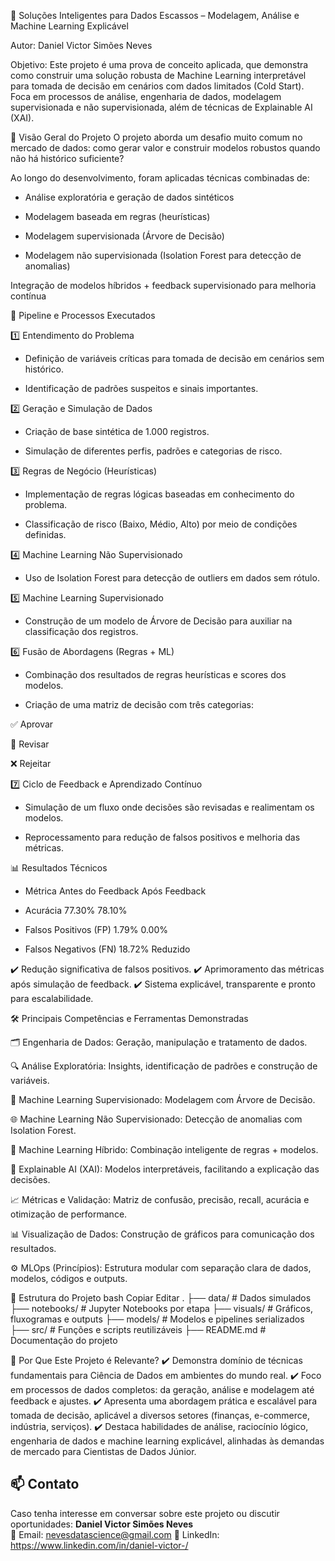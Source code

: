 🧠 Soluções Inteligentes para Dados Escassos – Modelagem, Análise e Machine Learning Explicável

Autor: Daniel Victor Simões Neves

Objetivo: Este projeto é uma prova de conceito aplicada, que demonstra como construir uma solução robusta de Machine Learning interpretável para tomada de decisão em cenários com dados limitados (Cold Start). Foca em processos de análise, engenharia de dados, modelagem supervisionada e não supervisionada, além de técnicas de Explainable AI (XAI).

🚀 Visão Geral do Projeto
O projeto aborda um desafio muito comum no mercado de dados: como gerar valor e construir modelos robustos quando não há histórico suficiente?

Ao longo do desenvolvimento, foram aplicadas técnicas combinadas de:

- Análise exploratória e geração de dados sintéticos

- Modelagem baseada em regras (heurísticas)

- Modelagem supervisionada (Árvore de Decisão)

- Modelagem não supervisionada (Isolation Forest para detecção de anomalias)

Integração de modelos híbridos + feedback supervisionado para melhoria contínua

🔧 Pipeline e Processos Executados

1️⃣ Entendimento do Problema

- Definição de variáveis críticas para tomada de decisão em cenários sem histórico.

- Identificação de padrões suspeitos e sinais importantes.

2️⃣ Geração e Simulação de Dados

- Criação de base sintética de 1.000 registros.

- Simulação de diferentes perfis, padrões e categorias de risco.

3️⃣ Regras de Negócio (Heurísticas)

- Implementação de regras lógicas baseadas em conhecimento do problema.
  
- Classificação de risco (Baixo, Médio, Alto) por meio de condições definidas.

4️⃣ Machine Learning Não Supervisionado

- Uso de Isolation Forest para detecção de outliers em dados sem rótulo.

5️⃣ Machine Learning Supervisionado

- Construção de um modelo de Árvore de Decisão para auxiliar na classificação dos registros.

6️⃣ Fusão de Abordagens (Regras + ML)

- Combinação dos resultados de regras heurísticas e scores dos modelos.
  
- Criação de uma matriz de decisão com três categorias:

✅ Aprovar

🧐 Revisar

❌ Rejeitar

7️⃣ Ciclo de Feedback e Aprendizado Contínuo

- Simulação de um fluxo onde decisões são revisadas e realimentam os modelos.

- Reprocessamento para redução de falsos positivos e melhoria das métricas.

📊 Resultados Técnicos

- Métrica	Antes do Feedback	Após Feedback
  
- Acurácia	77.30%	78.10%

- Falsos Positivos (FP)	1.79%	0.00%

- Falsos Negativos (FN)	18.72%	Reduzido

✔️ Redução significativa de falsos positivos.
✔️ Aprimoramento das métricas após simulação de feedback.
✔️ Sistema explicável, transparente e pronto para escalabilidade.

🛠️ Principais Competências e Ferramentas Demonstradas

🗂️ Engenharia de Dados: Geração, manipulação e tratamento de dados.

🔍 Análise Exploratória: Insights, identificação de padrões e construção de variáveis.

🧠 Machine Learning Supervisionado: Modelagem com Árvore de Decisão.

🌐 Machine Learning Não Supervisionado: Detecção de anomalias com Isolation Forest.

🔁 Machine Learning Híbrido: Combinação inteligente de regras + modelos.

🧠 Explainable AI (XAI): Modelos interpretáveis, facilitando a explicação das decisões.

📈 Métricas e Validação: Matriz de confusão, precisão, recall, acurácia e otimização de performance.

📊 Visualização de Dados: Construção de gráficos para comunicação dos resultados.

⚙️ MLOps (Princípios): Estrutura modular com separação clara de dados, modelos, códigos e outputs.

📂 Estrutura do Projeto
bash
Copiar
Editar
.
├── data/                  # Dados simulados
├── notebooks/             # Jupyter Notebooks por etapa
├── visuals/               # Gráficos, fluxogramas e outputs
├── models/                # Modelos e pipelines serializados
├── src/                   # Funções e scripts reutilizáveis
├── README.md              # Documentação do projeto

🎯 Por Que Este Projeto é Relevante?
✔️ Demonstra domínio de técnicas fundamentais para Ciência de Dados em ambientes do mundo real.
✔️ Foco em processos de dados completos: da geração, análise e modelagem até feedback e ajustes.
✔️ Apresenta uma abordagem prática e escalável para tomada de decisão, aplicável a diversos setores (finanças, e-commerce, indústria, serviços).
✔️ Destaca habilidades de análise, raciocínio lógico, engenharia de dados e machine learning explicável, alinhadas às demandas de mercado para Cientistas de Dados Júnior.


## 📫 Contato

Caso tenha interesse em conversar sobre este projeto ou discutir oportunidades:
**Daniel Victor Simões Neves**  
📧 Email: nevesdatascience@gmail.com 
💼 LinkedIn: https://www.linkedin.com/in/daniel-victor-/
